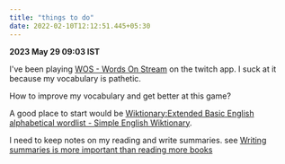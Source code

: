 ```yaml
---
title: "things to do"
date: 2022-02-10T12:12:51.445+05:30
---
```


**2023 May 29 09:03 IST**

I've been playing [WOS - Words On Stream](https://wos.gg/en/) on the twitch app. I suck at it because my vocabulary is pathetic. 

How to improve my vocabulary and get better at this game? 

A good place to start would be [Wiktionary:Extended Basic English alphabetical wordlist - Simple English Wiktionary](https://simple.m.wiktionary.org/wiki/Wiktionary:Extended_Basic_English_alphabetical_wordlist).

I need to keep notes on my reading and write summaries. see [Writing summaries is more important than reading more books](https://www.andreasfragner.com/writing/writing-summaries)